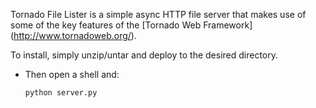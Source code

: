 Tornado File Lister is a simple async HTTP file server that makes use of some of the key features of the [Tornado Web Framework] (http://www.tornadoweb.org/).

To install, simply unzip/untar and deploy to the desired directory.

* Then open a shell and:
	<pre><code>python server.py</code></pre>